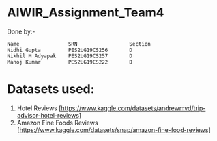 # AIWIR_Assignment_Team4

Done by:- 

    Name                SRN                 Section
    Nidhi Gupta         PES2UG19CS256       D
    Nikhil M Adyapak    PES2UG19CS257       D
    Manoj Kumar         PES2UG19CS222       D

# Datasets used:
1. Hotel Reviews [https://www.kaggle.com/datasets/andrewmvd/trip-advisor-hotel-reviews]
2. Amazon Fine Foods Reviews [https://www.kaggle.com/datasets/snap/amazon-fine-food-reviews]



